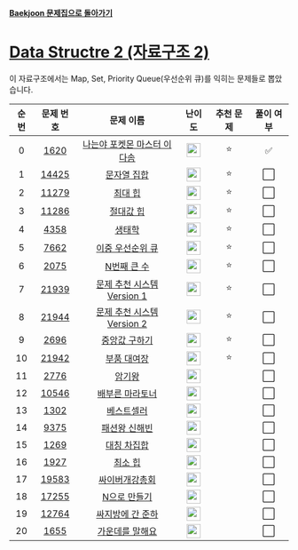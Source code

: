 **[Baekjoon 문제집으로 돌아가기](../readme.md)**

# [Data Structre 2 (자료구조 2)](https://www.acmicpc.net/workbook/view/6779)

이 자료구조에서는 Map, Set, Priority Queue(우선순위 큐)를 익히는 문제들로 뽑았습니다.

| 순번 |                   문제 번호                    |                           문제 이름                           |                                난이도                                 | 추천 문제 | 풀이 여부 |
| :--: | :--------------------------------------------: | :-----------------------------------------------------------: | :-------------------------------------------------------------------: | :-------: | :-------: |
|  0   |  [1620](https://www.acmicpc.net/problem/1620)  | [나는야 포켓몬 마스터 이다솜](나는야_포켓몬_마스터_이다솜.md) | <img height="25px" src="https://static.solved.ac/tier_small/7.svg"/>  |    ⭐     |    ✅    |
|  1   | [14425](https://www.acmicpc.net/problem/14425) |                 [문자열 집합](문자열_집합.md)                 | <img height="25px"  src="https://static.solved.ac/tier_small/8.svg"/> |    ⭐     |    ⬜️    |
|  2   | [11279](https://www.acmicpc.net/problem/11279) |                     [최대 힙](최대_힙.md)                     | <img height="25px" src="https://static.solved.ac/tier_small/9.svg"/>  |    ⭐     |    ⬜️    |
|  3   | [11286](https://www.acmicpc.net/problem/11286) |                   [절대값 힙](절대값_힙.md)                   | <img height="25px" src="https://static.solved.ac/tier_small/10.svg"/> |    ⭐     |    ⬜️    |
|  4   |  [4358](https://www.acmicpc.net/problem/4358)  |                      [생태학](생태학.md)                      | <img height="25px" src="https://static.solved.ac/tier_small/10.svg"/> |    ⭐     |    ⬜️    |
|  5   |  [7662](https://www.acmicpc.net/problem/7662)  |            [이중 우선순위 큐](이중_우선순위_큐.md)            | <img height="25px" src="https://static.solved.ac/tier_small/11.svg"/> |    ⭐     |    ⬜️    |
|  6   |  [2075](https://www.acmicpc.net/problem/2075)  |                 [N번째 큰 수](N번째_큰_수.md)                 | <img height="25px" src="https://static.solved.ac/tier_small/11.svg"/> |    ⭐     |    ⬜️    |
|  7   | [21939](https://www.acmicpc.net/problem/21939) |  [문제 추천 시스템 Version 1](문제_추천_시스템_Version_1.md)  | <img height="25px" src="https://static.solved.ac/tier_small/12.svg"/> |    ⭐     |    ⬜️    |
|  8   | [21944](https://www.acmicpc.net/problem/21944) |  [문제 추천 시스템 Version 2](문제_추천_시스템_Version_2.md)  | <img height="25px" src="https://static.solved.ac/tier_small/13.svg"/> |    ⭐     |    ⬜️    |
|  9   |  [2696](https://www.acmicpc.net/problem/2696)  |               [중앙값 구하기](중앙값_구하기.md)               | <img height="25px" src="https://static.solved.ac/tier_small/14.svg"/> |    ⭐     |    ⬜️    |
|  10  | [21942](https://www.acmicpc.net/problem/21942) |                 [부품 대여장](부품_대여장.md)                 | <img height="25px" src="https://static.solved.ac/tier_small/14.svg"/> |    ⭐     |    ⬜️    |
|  11  |  [2776](https://www.acmicpc.net/problem/2776)  |                      [암기왕](암기왕.md)                      | <img height="25px" src="https://static.solved.ac/tier_small/7.svg"/>  |           |    ⬜️    |
|  12  | [10546](https://www.acmicpc.net/problem/10546) |             [배부른 마라토너](배부른_마라토너.md)             | <img height="25px" src="https://static.solved.ac/tier_small/7.svg"/>  |           |    ⬜️    |
|  13  |  [1302](https://www.acmicpc.net/problem/1302)  |                  [베스트셀러](베스트셀러.md)                  | <img height="25px" src="https://static.solved.ac/tier_small/7.svg"/>  |           |    ⬜️    |
|  14  |  [9375](https://www.acmicpc.net/problem/9375)  |               [패션왕 신해빈](패션왕_신해빈.md)               | <img height="25px" src="https://static.solved.ac/tier_small/8.svg"/>  |           |    ⬜️    |
|  15  |  [1269](https://www.acmicpc.net/problem/1269)  |                 [대칭 차집합](대칭_차집합.md)                 | <img height="25px" src="https://static.solved.ac/tier_small/8.svg"/>  |           |    ⬜️    |
|  16  |  [1927](https://www.acmicpc.net/problem/1927)  |                     [최소 힙](최소_힙.md)                     | <img height="25px" src="https://static.solved.ac/tier_small/10.svg"/> |           |    ⬜️    |
|  17  | [19583](https://www.acmicpc.net/problem/19583) |              [싸이버개강총회](싸이버개강총회.md)              | <img height="25px" src="https://static.solved.ac/tier_small/10.svg"/> |           |    ⬜️    |
|  18  | [17255](https://www.acmicpc.net/problem/17255) |                [N으로 만들기](N으로_만들기.md)                | <img height="25px" src="https://static.solved.ac/tier_small/12.svg"/> |           |    ⬜️    |
|  19  | [12764](https://www.acmicpc.net/problem/12764) |            [싸지방에 간 준하](싸지방에_간_준하.md)            | <img height="25px" src="https://static.solved.ac/tier_small/13.svg"/> |           |    ⬜️    |
|  20  |  [1655](https://www.acmicpc.net/problem/1655)  |             [가운데를 말해요](가운데를_말해요.md)             | <img height="25px" src="https://static.solved.ac/tier_small/14.svg"/> |           |    ⬜️    |
